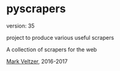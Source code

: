 pyscrapers
==========

version: 35

project to produce various useful scrapers

A collection of scrapers for the web

[Mark Veltzer](mailto:mark.veltzer@gmail.com), 2016-2017
